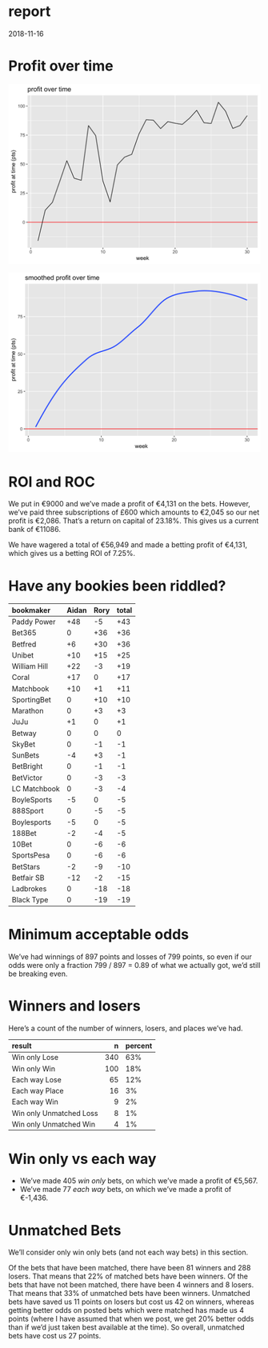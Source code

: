 report
================
2018-11-16

# Profit over time

![](report_files/figure-gfm/profit-over-time-1.png)<!-- -->

![](report_files/figure-gfm/profit-over-time-smooth-1.png)<!-- -->

# ROI and ROC

We put in €9000 and we’ve made a profit of €4,131 on the bets. However,
we’ve paid three subscriptions of £600 which amounts to €2,045 so our
net profit is €2,086. That’s a return on capital of 23.18%. This gives
us a current bank of €11086.

We have wagered a total of €56,949 and made a betting profit of €4,131,
which gives us a betting ROI of 7.25%.

# Have any bookies been riddled?

| bookmaker    | Aidan | Rory | total |
| :----------- | :---- | :--- | :---- |
| Paddy Power  | \+48  | \-5  | \+43  |
| Bet365       | 0     | \+36 | \+36  |
| Betfred      | \+6   | \+30 | \+36  |
| Unibet       | \+10  | \+15 | \+25  |
| William Hill | \+22  | \-3  | \+19  |
| Coral        | \+17  | 0    | \+17  |
| Matchbook    | \+10  | \+1  | \+11  |
| SportingBet  | 0     | \+10 | \+10  |
| Marathon     | 0     | \+3  | \+3   |
| JuJu         | \+1   | 0    | \+1   |
| Betway       | 0     | 0    | 0     |
| SkyBet       | 0     | \-1  | \-1   |
| SunBets      | \-4   | \+3  | \-1   |
| BetBright    | 0     | \-1  | \-1   |
| BetVictor    | 0     | \-3  | \-3   |
| LC Matchbook | 0     | \-3  | \-4   |
| BoyleSports  | \-5   | 0    | \-5   |
| 888Sport     | 0     | \-5  | \-5   |
| Boylesports  | \-5   | 0    | \-5   |
| 188Bet       | \-2   | \-4  | \-5   |
| 10Bet        | 0     | \-6  | \-6   |
| SportsPesa   | 0     | \-6  | \-6   |
| BetStars     | \-2   | \-9  | \-10  |
| Betfair SB   | \-12  | \-2  | \-15  |
| Ladbrokes    | 0     | \-18 | \-18  |
| Black Type   | 0     | \-19 | \-19  |

# Minimum acceptable odds

We’ve had winnings of 897 points and losses of 799 points, so even if
our odds were only a fraction 799 / 897 = 0.89 of what we actually got,
we’d still be breaking even.

# Winners and losers

Here’s a count of the number of winners, losers, and places we’ve had.

| result                  |   n | percent |
| :---------------------- | --: | :------ |
| Win only Lose           | 340 | 63%     |
| Win only Win            | 100 | 18%     |
| Each way Lose           |  65 | 12%     |
| Each way Place          |  16 | 3%      |
| Each way Win            |   9 | 2%      |
| Win only Unmatched Loss |   8 | 1%      |
| Win only Unmatched Win  |   4 | 1%      |

# Win only vs each way

  - We’ve made 405 *win only* bets, on which we’ve made a profit of
    €5,567.
  - We’ve made 77 *each way* bets, on which we’ve made a profit of
    €-1,436.

# Unmatched Bets

We’ll consider only win only bets (and not each way bets) in this
section.

Of the bets that have been matched, there have been 81 winners and 288
losers. That means that 22% of matched bets have been winners. Of the
bets that have not been matched, there have been 4 winners and 8 losers.
That means that 33% of unmatched bets have been winners. Unmatched bets
have saved us 11 points on losers but cost us 42 on winners, whereas
getting better odds on posted bets which were matched has made us 4
points (where I have assumed that when we post, we get 20% better odds
than if we’d just taken best available at the time). So overall,
unmatched bets have cost us 27 points.
